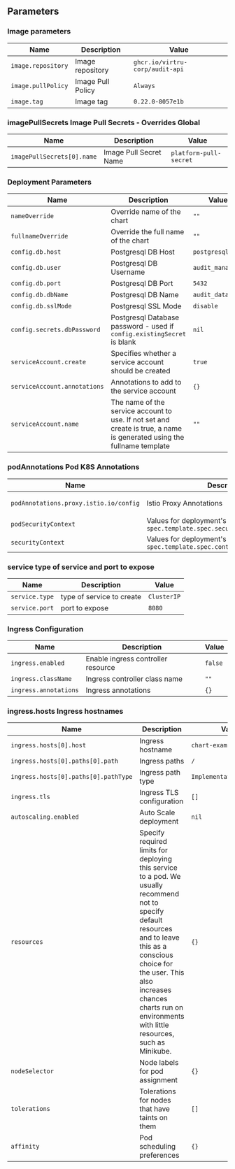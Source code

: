## Parameters

### Image parameters

| Name               | Description       | Value                           |
| ------------------ | ----------------- | ------------------------------- |
| `image.repository` | Image repository  | `ghcr.io/virtru-corp/audit-api` |
| `image.pullPolicy` | Image Pull Policy | `Always`                        |
| `image.tag`        | Image tag         | `0.22.0-8057e1b`                |

### imagePullSecrets Image Pull Secrets - Overrides Global

| Name                       | Description            | Value                  |
| -------------------------- | ---------------------- | ---------------------- |
| `imagePullSecrets[0].name` | Image Pull Secret Name | `platform-pull-secret` |

### Deployment Parameters

| Name                         | Description                                                                                                            | Value            |
| ---------------------------- | ---------------------------------------------------------------------------------------------------------------------- | ---------------- |
| `nameOverride`               | Override name of the chart                                                                                             | `""`             |
| `fullnameOverride`           | Override the full name of the chart                                                                                    | `""`             |
| `config.db.host`             | Postgresql DB Host                                                                                                     | `postgresql`     |
| `config.db.user`             | Postgresql DB Username                                                                                                 | `audit_manager`  |
| `config.db.port`             | Postgresql DB Port                                                                                                     | `5432`           |
| `config.db.dbName`           | Postgresql DB Name                                                                                                     | `audit_database` |
| `config.db.sslMode`          | Postgresql SSL Mode                                                                                                    | `disable`        |
| `config.secrets.dbPassword`  | Postgresql Database password - used if `config.existingSecret` is blank                                                | `nil`            |
| `serviceAccount.create`      | Specifies whether a service account should be created                                                                  | `true`           |
| `serviceAccount.annotations` | Annotations to add to the service account                                                                              | `{}`             |
| `serviceAccount.name`        | The name of the service account to use. If not set and create is true, a name is generated using the fullname template | `""`             |

### podAnnotations Pod K8S Annotations

| Name                                   | Description                                                             | Value                                         |
| -------------------------------------- | ----------------------------------------------------------------------- | --------------------------------------------- |
| `podAnnotations.proxy.istio.io/config` | Istio Proxy Annotations                                                 | `{ "holdApplicationUntilProxyStarts": true }` |
| `podSecurityContext`                   | Values for deployment's `spec.template.spec.securityContext`            | `{}`                                          |
| `securityContext`                      | Values for deployment's `spec.template.spec.containers.securityContext` | `{}`                                          |

### service type of service and port to expose

| Name           | Description               | Value       |
| -------------- | ------------------------- | ----------- |
| `service.type` | type of service to create | `ClusterIP` |
| `service.port` | port to expose            | `8080`      |

### Ingress Configuration

| Name                  | Description                        | Value   |
| --------------------- | ---------------------------------- | ------- |
| `ingress.enabled`     | Enable ingress controller resource | `false` |
| `ingress.className`   | Ingress controller class name      | `""`    |
| `ingress.annotations` | Ingress annotations                | `{}`    |

### ingress.hosts Ingress hostnames

| Name                                 | Description                                                                                                                                                                                                                                                                | Value                    |
| ------------------------------------ | -------------------------------------------------------------------------------------------------------------------------------------------------------------------------------------------------------------------------------------------------------------------------- | ------------------------ |
| `ingress.hosts[0].host`              | Ingress hostname                                                                                                                                                                                                                                                           | `chart-example.local`    |
| `ingress.hosts[0].paths[0].path`     | Ingress paths                                                                                                                                                                                                                                                              | `/`                      |
| `ingress.hosts[0].paths[0].pathType` | Ingress path type                                                                                                                                                                                                                                                          | `ImplementationSpecific` |
| `ingress.tls`                        | Ingress TLS configuration                                                                                                                                                                                                                                                  | `[]`                     |
| `autoscaling.enabled`                | Auto Scale deployment                                                                                                                                                                                                                                                      | `nil`                    |
| `resources`                          | Specify required limits for deploying this service to a pod.  We usually recommend not to specify default resources and to leave this as a conscious  choice for the user. This also increases chances charts run on environments with little resources, such as Minikube. | `{}`                     |
| `nodeSelector`                       | Node labels for pod assignment                                                                                                                                                                                                                                             | `{}`                     |
| `tolerations`                        | Tolerations for nodes that have taints on them                                                                                                                                                                                                                             | `[]`                     |
| `affinity`                           | Pod scheduling preferences                                                                                                                                                                                                                                                 | `{}`                     |
